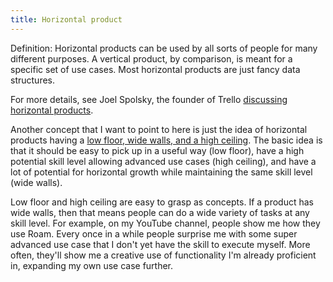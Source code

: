 ```yaml
---
title: Horizontal product
---
```


Definition: Horizontal products can be used by all sorts of people for many different purposes. A vertical product, by comparison, is meant for a specific set of use cases. Most horizontal products are just fancy data structures.

For more details, see Joel Spolsky, the founder of Trello [discussing horizontal products](https://www.joelonsoftware.com/2012/01/06/how-trello-is-different/).

Another concept that I want to point to here is just the idea of horizontal products having a [low floor, wide walls, and a high ceiling](https://johnumekubo.com/2017/11/09/low-floors-high-ceilings-and-wide-walls/). The basic idea is that it should be easy to pick up in a useful way (low floor), have a high potential skill level allowing advanced use cases (high ceiling), and have a lot of potential for horizontal growth while maintaining the same skill level (wide walls).

Low floor and high ceiling are easy to grasp as concepts. If a product has wide walls, then that means people can do a wide variety of tasks at any skill level. For example, on my YouTube channel, people show me how they use Roam. Every once in a while people surprise me with some super advanced use case that I don't yet have the skill to execute myself. More often, they'll show me a creative use of functionality I'm already proficient in, expanding my own use case further.
